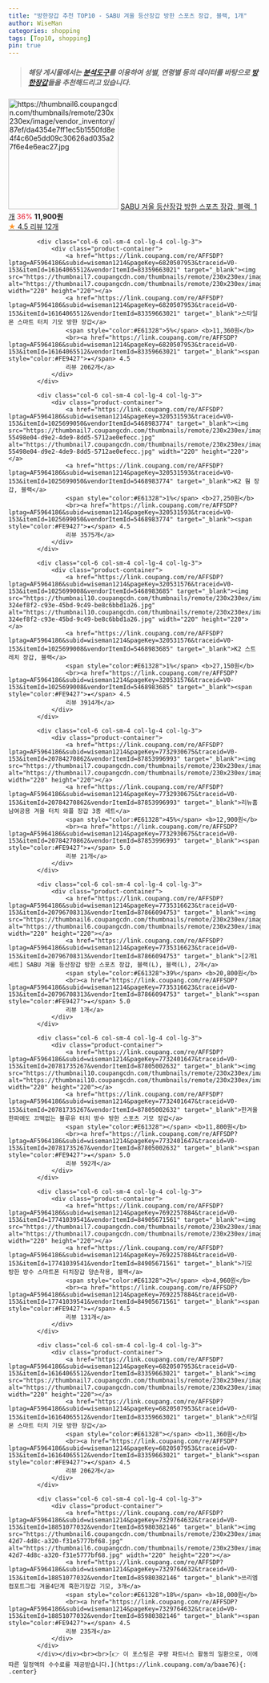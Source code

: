 ```yaml
---
title: "방한장갑 추천 TOP10 - SABU 겨울 등산장갑 방한 스포츠 장갑, 블랙, 1개"
author: WiseMan
categories: shopping
tags: [Top10, shopping]
pin: true
---
```


> ##### 해당 게시물에서는 [**분석도구**](https://itemscout.io/)를 이용하여 **성별**, **연령별** 등의 데이터를 바탕으로 [**방한장갑**](https://link.coupang.com/a/baae76)들을 추천해드리고 있습니다.
<div class="container"><div class="row">
            <div class="col-6 col-sm-4 col-lg-4 col-lg-3">
                <div class="product-container">
                    <a href="https://link.coupang.com/re/AFFSDP?lptag=AF5964186&subid=wiseman1214&pageKey=7721129139&traceid=V0-153&itemId=20722400215&vendorItemId=87793210792" target="_blank"><img src="https://thumbnail6.coupangcdn.com/thumbnails/remote/230x230ex/image/vendor_inventory/87ef/da4354e7ff1ec5b1550fd8e4f4c60e5dd09c30626ad035a27f6e4e6eac27.jpg" alt="https://thumbnail6.coupangcdn.com/thumbnails/remote/230x230ex/image/vendor_inventory/87ef/da4354e7ff1ec5b1550fd8e4f4c60e5dd09c30626ad035a27f6e4e6eac27.jpg" width="220" height="220"></a>
                    <a href="https://link.coupang.com/re/AFFSDP?lptag=AF5964186&subid=wiseman1214&pageKey=7721129139&traceid=V0-153&itemId=20722400215&vendorItemId=87793210792" target="_blank">SABU 겨울 등산장갑 방한 스포츠 장갑, 블랙, 1개</a>
                    <span style="color:#E61328">36%</span> <b>11,900원</b>
                    <br><a href="https://link.coupang.com/re/AFFSDP?lptag=AF5964186&subid=wiseman1214&pageKey=7721129139&traceid=V0-153&itemId=20722400215&vendorItemId=87793210792" target="_blank"><span style="color:#FE9427">★</span> 4.5
                    리뷰 12개</a>
                </div>
            </div>
            
            <div class="col-6 col-sm-4 col-lg-4 col-lg-3">
                <div class="product-container">
                    <a href="https://link.coupang.com/re/AFFSDP?lptag=AF5964186&subid=wiseman1214&pageKey=6820507953&traceid=V0-153&itemId=16164065512&vendorItemId=83359663021" target="_blank"><img src="https://thumbnail7.coupangcdn.com/thumbnails/remote/230x230ex/image/vendor_inventory/eb6c/f6d729cdc647649ce7030b2efca96d5a7f0fbf9d9a3bb149c8d712e162a7.jpg" alt="https://thumbnail7.coupangcdn.com/thumbnails/remote/230x230ex/image/vendor_inventory/eb6c/f6d729cdc647649ce7030b2efca96d5a7f0fbf9d9a3bb149c8d712e162a7.jpg" width="220" height="220"></a>
                    <a href="https://link.coupang.com/re/AFFSDP?lptag=AF5964186&subid=wiseman1214&pageKey=6820507953&traceid=V0-153&itemId=16164065512&vendorItemId=83359663021" target="_blank">스타일몬 스마트 터치 기모 방한 장갑</a>
                    <span style="color:#E61328">5%</span> <b>11,360원</b>
                    <br><a href="https://link.coupang.com/re/AFFSDP?lptag=AF5964186&subid=wiseman1214&pageKey=6820507953&traceid=V0-153&itemId=16164065512&vendorItemId=83359663021" target="_blank"><span style="color:#FE9427">★</span> 4.5
                    리뷰 2062개</a>
                </div>
            </div>
            
            <div class="col-6 col-sm-4 col-lg-4 col-lg-3">
                <div class="product-container">
                    <a href="https://link.coupang.com/re/AFFSDP?lptag=AF5964186&subid=wiseman1214&pageKey=320531593&traceid=V0-153&itemId=1025699050&vendorItemId=5468983774" target="_blank"><img src="https://thumbnail7.coupangcdn.com/thumbnails/remote/230x230ex/image/retail/images/94385670506866-55498e04-d9e2-4de9-8dd5-5712ae0efecc.jpg" alt="https://thumbnail7.coupangcdn.com/thumbnails/remote/230x230ex/image/retail/images/94385670506866-55498e04-d9e2-4de9-8dd5-5712ae0efecc.jpg" width="220" height="220"></a>
                    <a href="https://link.coupang.com/re/AFFSDP?lptag=AF5964186&subid=wiseman1214&pageKey=320531593&traceid=V0-153&itemId=1025699050&vendorItemId=5468983774" target="_blank">K2 웜 장갑, 블랙</a>
                    <span style="color:#E61328">1%</span> <b>27,250원</b>
                    <br><a href="https://link.coupang.com/re/AFFSDP?lptag=AF5964186&subid=wiseman1214&pageKey=320531593&traceid=V0-153&itemId=1025699050&vendorItemId=5468983774" target="_blank"><span style="color:#FE9427">★</span> 4.5
                    리뷰 3575개</a>
                </div>
            </div>
            
            <div class="col-6 col-sm-4 col-lg-4 col-lg-3">
                <div class="product-container">
                    <a href="https://link.coupang.com/re/AFFSDP?lptag=AF5964186&subid=wiseman1214&pageKey=320531576&traceid=V0-153&itemId=1025699008&vendorItemId=5468983685" target="_blank"><img src="https://thumbnail10.coupangcdn.com/thumbnails/remote/230x230ex/image/retail/images/47084211293716-324ef8f2-c93e-45bd-9c49-be8c6bbd1a26.jpg" alt="https://thumbnail10.coupangcdn.com/thumbnails/remote/230x230ex/image/retail/images/47084211293716-324ef8f2-c93e-45bd-9c49-be8c6bbd1a26.jpg" width="220" height="220"></a>
                    <a href="https://link.coupang.com/re/AFFSDP?lptag=AF5964186&subid=wiseman1214&pageKey=320531576&traceid=V0-153&itemId=1025699008&vendorItemId=5468983685" target="_blank">K2 스트레치 장갑, 블랙</a>
                    <span style="color:#E61328">1%</span> <b>27,150원</b>
                    <br><a href="https://link.coupang.com/re/AFFSDP?lptag=AF5964186&subid=wiseman1214&pageKey=320531576&traceid=V0-153&itemId=1025699008&vendorItemId=5468983685" target="_blank"><span style="color:#FE9427">★</span> 4.5
                    리뷰 3914개</a>
                </div>
            </div>
            
            <div class="col-6 col-sm-4 col-lg-4 col-lg-3">
                <div class="product-container">
                    <a href="https://link.coupang.com/re/AFFSDP?lptag=AF5964186&subid=wiseman1214&pageKey=7732930675&traceid=V0-153&itemId=20784270862&vendorItemId=87853996993" target="_blank"><img src="https://thumbnail7.coupangcdn.com/thumbnails/remote/230x230ex/image/vendor_inventory/3ed6/49ba3d9411c46881dc17a52aa1910b72516a459ff16c1cda2820365cec94.jpg" alt="https://thumbnail7.coupangcdn.com/thumbnails/remote/230x230ex/image/vendor_inventory/3ed6/49ba3d9411c46881dc17a52aa1910b72516a459ff16c1cda2820365cec94.jpg" width="220" height="220"></a>
                    <a href="https://link.coupang.com/re/AFFSDP?lptag=AF5964186&subid=wiseman1214&pageKey=7732930675&traceid=V0-153&itemId=20784270862&vendorItemId=87853996993" target="_blank">리뉴홈 남여공용 겨울 터치 와플 장갑 3종 세트</a>
                    <span style="color:#E61328">45%</span> <b>12,900원</b>
                    <br><a href="https://link.coupang.com/re/AFFSDP?lptag=AF5964186&subid=wiseman1214&pageKey=7732930675&traceid=V0-153&itemId=20784270862&vendorItemId=87853996993" target="_blank"><span style="color:#FE9427">★</span> 5.0
                    리뷰 21개</a>
                </div>
            </div>
            
            <div class="col-6 col-sm-4 col-lg-4 col-lg-3">
                <div class="product-container">
                    <a href="https://link.coupang.com/re/AFFSDP?lptag=AF5964186&subid=wiseman1214&pageKey=7735316623&traceid=V0-153&itemId=20796708313&vendorItemId=87866094753" target="_blank"><img src="https://thumbnail6.coupangcdn.com/thumbnails/remote/230x230ex/image/vendor_inventory/8fd9/14ad6e0a0148c4d7e8483e9662154fae0597ac9ea889adf7d07944cc3acd.jpg" alt="https://thumbnail6.coupangcdn.com/thumbnails/remote/230x230ex/image/vendor_inventory/8fd9/14ad6e0a0148c4d7e8483e9662154fae0597ac9ea889adf7d07944cc3acd.jpg" width="220" height="220"></a>
                    <a href="https://link.coupang.com/re/AFFSDP?lptag=AF5964186&subid=wiseman1214&pageKey=7735316623&traceid=V0-153&itemId=20796708313&vendorItemId=87866094753" target="_blank">[2개1세트] SABU 겨울 등산장갑 방한 스포츠 장갑, 블랙(L), 블랙(L), 2개</a>
                    <span style="color:#E61328">39%</span> <b>20,800원</b>
                    <br><a href="https://link.coupang.com/re/AFFSDP?lptag=AF5964186&subid=wiseman1214&pageKey=7735316623&traceid=V0-153&itemId=20796708313&vendorItemId=87866094753" target="_blank"><span style="color:#FE9427">★</span> 5.0
                    리뷰 1개</a>
                </div>
            </div>
            
            <div class="col-6 col-sm-4 col-lg-4 col-lg-3">
                <div class="product-container">
                    <a href="https://link.coupang.com/re/AFFSDP?lptag=AF5964186&subid=wiseman1214&pageKey=7732401647&traceid=V0-153&itemId=20781735267&vendorItemId=87805002632" target="_blank"><img src="https://thumbnail10.coupangcdn.com/thumbnails/remote/230x230ex/image/vendor_inventory/4fb3/8dddb81164b46cac315811cfb22fd2b7e36dfb9ae41ecc9d9727c4029cb3.png" alt="https://thumbnail10.coupangcdn.com/thumbnails/remote/230x230ex/image/vendor_inventory/4fb3/8dddb81164b46cac315811cfb22fd2b7e36dfb9ae41ecc9d9727c4029cb3.png" width="220" height="220"></a>
                    <a href="https://link.coupang.com/re/AFFSDP?lptag=AF5964186&subid=wiseman1214&pageKey=7732401647&traceid=V0-153&itemId=20781735267&vendorItemId=87805002632" target="_blank">한겨울 한파에도 끄떡없는 블루유 터치 방수 방한 스포츠 기모 장갑</a>
                    <span style="color:#E61328"></span> <b>11,800원</b>
                    <br><a href="https://link.coupang.com/re/AFFSDP?lptag=AF5964186&subid=wiseman1214&pageKey=7732401647&traceid=V0-153&itemId=20781735267&vendorItemId=87805002632" target="_blank"><span style="color:#FE9427">★</span> 5.0
                    리뷰 592개</a>
                </div>
            </div>
            
            <div class="col-6 col-sm-4 col-lg-4 col-lg-3">
                <div class="product-container">
                    <a href="https://link.coupang.com/re/AFFSDP?lptag=AF5964186&subid=wiseman1214&pageKey=7692257884&traceid=V0-153&itemId=17741039541&vendorItemId=84905671561" target="_blank"><img src="https://thumbnail7.coupangcdn.com/thumbnails/remote/230x230ex/image/rs_quotation_api/ledeksjr/799a7a98dacc45ec9be82e8fa04419f6.jpg" alt="https://thumbnail7.coupangcdn.com/thumbnails/remote/230x230ex/image/rs_quotation_api/ledeksjr/799a7a98dacc45ec9be82e8fa04419f6.jpg" width="220" height="220"></a>
                    <a href="https://link.coupang.com/re/AFFSDP?lptag=AF5964186&subid=wiseman1214&pageKey=7692257884&traceid=V0-153&itemId=17741039541&vendorItemId=84905671561" target="_blank">기모 방한 방수 스마트폰 터치장갑 양손착용, 블랙</a>
                    <span style="color:#E61328">2%</span> <b>4,960원</b>
                    <br><a href="https://link.coupang.com/re/AFFSDP?lptag=AF5964186&subid=wiseman1214&pageKey=7692257884&traceid=V0-153&itemId=17741039541&vendorItemId=84905671561" target="_blank"><span style="color:#FE9427">★</span> 4.5
                    리뷰 131개</a>
                </div>
            </div>
            
            <div class="col-6 col-sm-4 col-lg-4 col-lg-3">
                <div class="product-container">
                    <a href="https://link.coupang.com/re/AFFSDP?lptag=AF5964186&subid=wiseman1214&pageKey=6820507953&traceid=V0-153&itemId=16164065512&vendorItemId=83359663021" target="_blank"><img src="https://thumbnail7.coupangcdn.com/thumbnails/remote/230x230ex/image/vendor_inventory/eb6c/f6d729cdc647649ce7030b2efca96d5a7f0fbf9d9a3bb149c8d712e162a7.jpg" alt="https://thumbnail7.coupangcdn.com/thumbnails/remote/230x230ex/image/vendor_inventory/eb6c/f6d729cdc647649ce7030b2efca96d5a7f0fbf9d9a3bb149c8d712e162a7.jpg" width="220" height="220"></a>
                    <a href="https://link.coupang.com/re/AFFSDP?lptag=AF5964186&subid=wiseman1214&pageKey=6820507953&traceid=V0-153&itemId=16164065512&vendorItemId=83359663021" target="_blank">스타일몬 스마트 터치 기모 방한 장갑</a>
                    <span style="color:#E61328"></span> <b>11,360원</b>
                    <br><a href="https://link.coupang.com/re/AFFSDP?lptag=AF5964186&subid=wiseman1214&pageKey=6820507953&traceid=V0-153&itemId=16164065512&vendorItemId=83359663021" target="_blank"><span style="color:#FE9427">★</span> 4.5
                    리뷰 2062개</a>
                </div>
            </div>
            
            <div class="col-6 col-sm-4 col-lg-4 col-lg-3">
                <div class="product-container">
                    <a href="https://link.coupang.com/re/AFFSDP?lptag=AF5964186&subid=wiseman1214&pageKey=7329764632&traceid=V0-153&itemId=18851077032&vendorItemId=85980382146" target="_blank"><img src="https://thumbnail6.coupangcdn.com/thumbnails/remote/230x230ex/image/retail/images/2023/05/16/11/0/fcb510d1-42d7-4d8c-a320-f31e5777bf68.jpg" alt="https://thumbnail6.coupangcdn.com/thumbnails/remote/230x230ex/image/retail/images/2023/05/16/11/0/fcb510d1-42d7-4d8c-a320-f31e5777bf68.jpg" width="220" height="220"></a>
                    <a href="https://link.coupang.com/re/AFFSDP?lptag=AF5964186&subid=wiseman1214&pageKey=7329764632&traceid=V0-153&itemId=18851077032&vendorItemId=85980382146" target="_blank">쓰리엠 컴포트그립 겨울4단계 혹한기장갑 기모, 3개</a>
                    <span style="color:#E61328">18%</span> <b>18,000원</b>
                    <br><a href="https://link.coupang.com/re/AFFSDP?lptag=AF5964186&subid=wiseman1214&pageKey=7329764632&traceid=V0-153&itemId=18851077032&vendorItemId=85980382146" target="_blank"><span style="color:#FE9427">★</span> 4.5
                    리뷰 235개</a>
                </div>
            </div>
            </div></div><br><br>[👉 이 포스팅은 쿠팡 파트너스 활동의 일환으로, 이에 따른 일정액의 수수료를 제공받습니다.](https://link.coupang.com/a/baae76){: .center}